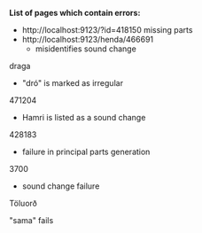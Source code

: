 **List of pages which contain errors:**

- http://localhost:9123/?id=418150 missing parts
- http://localhost:9123/henda/466691
  - misidentifies sound change


draga
  - "dró" is marked as irregular

471204
  - Hamri is listed as a sound change

428183
  - failure in principal parts generation

3700
  - sound change failure


Töluorð


"sama" fails
